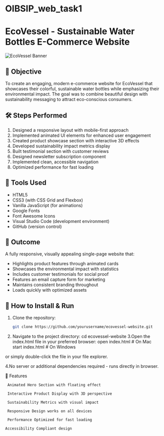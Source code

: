 # OIBSIP_web_task1

# EcoVessel - Sustainable Water Bottles E-Commerce Website

![EcoVessel Banner](https://via.placeholder.com/1200x400/1a936f/ffffff?text=EcoVessel+Sustainable+Water+Bottles)

## 🌱 Objective
To create an engaging, modern e-commerce website for EcoVessel that showcases their colorful, sustainable water bottles while emphasizing their environmental impact. The goal was to combine beautiful design with sustainability messaging to attract eco-conscious consumers.

## 🛠️ Steps Performed
1. Designed a responsive layout with mobile-first approach
2. Implemented animated UI elements for enhanced user engagement
3. Created product showcase section with interactive 3D effects
4. Developed sustainability impact metrics display
5. Built testimonial section with customer reviews
6. Designed newsletter subscription component
7. Implemented clean, accessible navigation
8. Optimized performance for fast loading

## 🔧 Tools Used
- HTML5
- CSS3 (with CSS Grid and Flexbox)
- Vanilla JavaScript (for animations)
- Google Fonts
- Font Awesome Icons
- Visual Studio Code (development environment)
- GitHub (version control)

## 🎯 Outcome
A fully responsive, visually appealing single-page website that:
- Highlights product features through animated cards
- Showcases the environmental impact with statistics
- Includes customer testimonials for social proof
- Features an email capture form for marketing
- Maintains consistent branding throughout
- Loads quickly with optimized assets

## 🚀 How to Install & Run
1. Clone the repository:
   ```bash
   git clone https://github.com/yourusername/ecovessel-website.git
2.  Navigate to the project directory:
      cd ecovessel-website
3.Open the index.html file in your preferred browser:
      open index.html  # On Mac
      start index.html # On Windows

   or simply double-click the file in your file explorer.

 4.No server or additional dependencies required - runs directly in browser.


 🌟 Features
 
     Animated Hero Section with floating effect

     Interactive Product Display with 3D perspective

     Sustainability Metrics with visual impact

     Responsive Design works on all devices

     Performance Optimized for fast loading

    Accessibility Compliant design
